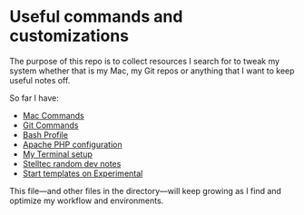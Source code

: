 # Useful commands and customizations

The purpose of this repo is to collect resources I search for to tweak my system whether that is my Mac, my Git repos or anything that I want to keep useful notes off.

So far I have:

- [Mac Commands](mac-commands.md)
- [Git Commands](git-notes.md)
- [Bash Profile](bash_profile.bash)
- [Apache PHP configuration](apache-php-configuration.md)
- [My Terminal setup](my-terminal.md)
- [Stelltec random dev notes](stelltec-notes.md)
- [Start templates on Experimental](template-start.md)

This file—and other files in the directory—will keep growing as I find and optimize my workflow and environments.
